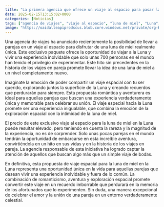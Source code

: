 ```yaml
---
title: "La primera agencia que ofrece un viaje al espacio para pasar la luna de miel en la Luna - este es el precio del hito que solo han logrado unas 700 personas"
date: 2025-02-15T13:15:02+0000
categories: [Noticias]
tags: ["agencia de viajes", "viaje al espacio", "luna de miel", "Luna", "parejas", "experiencia única", "exploración espacial."]
image: "https://oaidalleapiprodscus.blob.core.windows.net/private/org-HKmKxpuNw3Y88lm4EBrIPq0n/user-ZwiCXOggLL8ZNNKE2g7rXFmV/img-vpB8CX32As26wMxUkeQ7NnMf.png?st=2025-02-15T12%3A15%3A01Z&se=2025-02-15T14%3A15%3A01Z&sp=r&sv=2024-08-04&sr=b&rscd=inline&rsct=image/png&skoid=d505667d-d6c1-4a0a-bac7-5c84a87759f8&sktid=a48cca56-e6da-484e-a814-9c849652bcb3&skt=2025-02-15T09%3A12%3A42Z&ske=2025-02-16T09%3A12%3A42Z&sks=b&skv=2024-08-04&sig=OzDnOGkLt8PuDmhpY69gZ1eKWRNp6NiQDXHzVC6BH7A%3D"
---
```


Una agencia de viajes ha anunciado recientemente la posibilidad de llevar a parejas en un viaje al espacio para disfrutar de una luna de miel realmente única. Este exclusivo paquete ofrece la oportunidad de viajar a la Luna y vivir una experiencia inolvidable que solo unas 700 personas en el mundo han tenido el privilegio de experimentar. Este hito sin precedentes en la historia de los viajes en pareja promete llevar la idea de una luna de miel a un nivel completamente nuevo.

Imagínate la emoción de poder compartir un viaje espacial con tu ser querido, explorando juntos la superficie de la Luna y creando recuerdos que perdurarán para siempre. Esta propuesta romántica y aventurera es ideal para aquellas parejas que buscan una experiencia verdaderamente única y memorable para celebrar su unión. El viaje especial hacia la Luna promete ser una experiencia inigualable, que combina la emoción de la exploración espacial con la intimidad de la luna de miel.

El precio de este exclusivo viaje al espacio para la luna de miel en la Luna puede resultar elevado, pero teniendo en cuenta la rareza y la magnitud de la experiencia, no es de sorprender. Solo unas pocas parejas en el mundo tendrán la oportunidad de embarcarse en esta increíble aventura, convirtiéndola en un hito en sus vidas y en la historia de los viajes en pareja. La agencia responsable de esta iniciativa ha logrado captar la atención de aquellos que buscan algo más que un simple viaje de bodas.

En definitiva, esta propuesta de viaje espacial para la luna de miel en la Luna representa una oportunidad única en la vida para aquellas parejas que desean vivir una experiencia inolvidable y fuera de lo común. La combinación de romanticismo, aventura y exploración espacial promete convertir este viaje en un recuerdo imborrable que perdurará en la memoria de los afortunados que lo experimenten. Sin duda, una manera excepcional de celebrar el amor y la unión de una pareja en un entorno verdaderamente celestial.
    